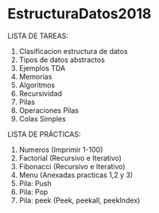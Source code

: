 # EstructuraDatos2018

LISTA DE TAREAS:
1. Clasificacion estructura de datos
2. Tipos de datos abstractos
3. Ejemplos TDA 
4. Memorias
5. Algoritmos
6. Recursividad
7. Pilas
8. Operaciones Pilas
9. Colas Simples

LISTA DE PRÁCTICAS:
1. Numeros (Imprimir 1-100) 
2. Factorial (Recursivo e Iterativo)
3. Fibonacci (Recursivo e Iterativo)
4. Menu (Anexadas practicas 1,2 y 3)
5. Pila: Push
6. Pila: Pop
7. Pila: peek (Peek, peekall, peekIndex)

